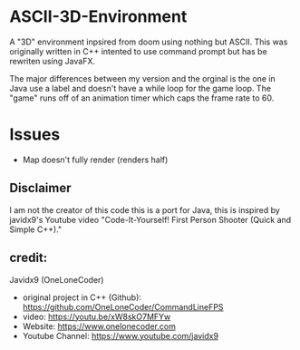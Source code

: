 # ASCII-3D-Environment
A "3D" environment inpsired from doom using nothing but ASCII. This was originally written in C++ intented to use command prompt but has be rewriten using JavaFX.

The major differences between my version and the orginal is the one in Java use a label and doesn't have a while loop for the game loop. 
The "game" runs off of an animation timer which caps the frame rate to 60.

# Issues
- Map doesn't fully render (renders half)

## Disclaimer
I am not the creator of this code this is a port for Java, this is
inspired by javidx9's Youtube video "Code-It-Yourself!
First Person Shooter (Quick and Simple C++)."

## credit:

Javidx9 (OneLoneCoder)

- original project in C++ (Github): https://github.com/OneLoneCoder/CommandLineFPS
- video: https://youtu.be/xW8skO7MFYw
- Website: https://www.onelonecoder.com
- Youtube Channel: https://www.youtube.com/javidx9
